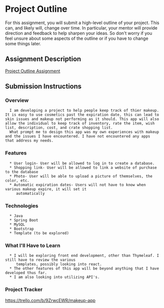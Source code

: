# Project Outline
For this assignment, you will submit a high-level outline of your project. This can, and likely will, change over time. In particular, your mentor will provide direction and feedback to help sharpen your ideas. So don't worry if you feel unsure about some aspects of the outline or if you have to change some things later.

## Assignment Description
[Project Outline Assignment](https://education.launchcode.org/liftoff/modules/assignments/project-outline)

## Submission Instructions

### Overview
      I am developing a project to help people keep track of thier makeup. It is easy to use cosmetics past the expiration date, this can lead to skin issues and makeup not performing as it should. This app will also allow the individual to keep track of inventory, rate the item, wish list, description, cost, and crate shopping list. 
      What prompt me to design this app was my own experiences with makeup and the issues I have encountered. I have not encountered any apps that address my needs. 

### Features
      * User login- User will be allowed to log in to create a database.
      * Shopping link- User will be allowed to link a website of purchase to the database
      * Photo- User will be able to upload a picture of themselves, the color, etc.
      * Automatic expiration dates- Users will not have to know when various makeup expire, it will set it    
         automatically
 
### Technologies
      * Java
      * Spring Boot
      * MySQL
      * Bootstrap
      * Template (to be explored)

### What I'll Have to Learn
      * I will be exploring front end development, other than Thymeleaf. I still have to review the various 
         templates, possibly looking into react.
      * The other features of this app will be beyond anything that I have developed thus far. 
      * I am also looking into utilizing API's.

### Project Tracker
https://trello.com/b/9ZrwcEWR/makeup-app
